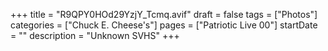 +++
title = "R9QPY0HOd29YzjY_Tcmq.avif"
draft = false
tags = ["Photos"]
categories = ["Chuck E. Cheese's"]
pages = ["Patriotic Live 00"]
startDate = ""
description = "Unknown SVHS"
+++
